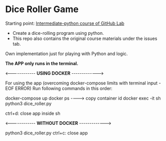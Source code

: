 # Dice Roller Game

Starting point: [Intermediate-python course of GitHub Lab](https://lab.github.com/everydeveloper/intermediate-python)
- Create a dice-rolling program using python.
- This repo also contains the original course materials under the issues tab. 

Own implementation just for playing with Python and logic.

**The APP only runs in the terminal.**

<------------   **USING DOCKER**   ------------->

For using the app (overcoming docker-compose limits with terminal input - EOF ERROR)
Run following commands in this order:

docker-compose up
docker ps ----> copy container id
docker exec -it <container id> sh
python3 dice_roller.py

ctrl+d: close app inside sh

<------------   **WITHOUT DOCKER**   ------------->

python3 dice_roller.py
ctrl+c: close app